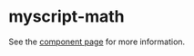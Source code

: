 myscript-math
============

See the [component page](http://myscript.github.io/myscript-math) for more information.
